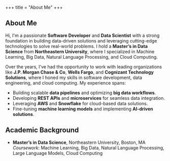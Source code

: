+++
title = "About Me"
+++

## About Me

Hi, I'm a passionate **Software Developer** and **Data Scientist** with a strong foundation in building data-driven solutions and leveraging cutting-edge technologies to solve real-world problems. I hold a **Master’s in Data Science** from **Northeastern University**, where I specialized in Machine Learning, Big Data, Natural Language Processing, and Cloud Computing.

Over the years, I've had the opportunity to work with leading organizations like **J.P. Morgan Chase & Co**, **Wells Fargo**, and **Cognizant Technology Solutions**, where I honed my skills in software development, data engineering, and cloud computing. My experience spans:
- Building scalable **data pipelines** and optimizing **big data workflows**.
- Developing **REST APIs** and **microservices** for seamless data integration.
- Leveraging **AWS** and **Snowflake** for cloud-based data solutions.
- Fine-tuning **machine learning models** and implementing **AI-driven solutions**.

## Academic Background
- **Master’s in Data Science**, Northeastern University, Boston, MA  
  *Coursework*: Machine Learning, Big Data, Natural Language Processing, Large Language Models, Cloud Computing

